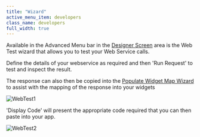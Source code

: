 ```yaml
---
title: "Wizard"
active_menu_item: developers
class_name: developers
full_width: true
---
```



Available in the Advanced Menu bar in the [Designer Screen](../../../product-guide/content-and-app-layout/introduction/designer-screen.htm) area is the Web Test wizard that allows you to test your Web Service calls.

Define the details of your webservice as required and then 'Run Request' to test and inspect the result.

The response can also then be copied into the [Populate Widget Map Wizard](../widget-data-state-manipulation/populatewidget()/populatewidget-wizard.htm) to assist with the mapping of the response into your widgets

![WebTest1](/img/docs/webtest1.zoom82.png)

'Display Code' will present the appropriate code required that you can then paste into your app.

![WebTest2](/img/docs/webtest2.zoom83.png)
